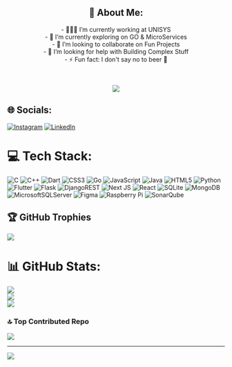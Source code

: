 <h2 align="center"> 💫 About Me: </h2>
<p align="center"> -  🧑🏻‍💻 I’m currently working at UNISYS<br>-  🔭 I’m currently exploring on GO & MicroServices<br>-  👯 I’m looking to collaborate on Fun Projects<br>-  🤝 I’m looking for help with Building Complex Stuff<br>-  ⚡ Fun fact: I don't say no to beer 🍺</p>

<br> 

<p align="center">
<img src="https://quotes-github-readme.vercel.app/api?type=horizontal&theme=radical"></img>
  </p>


## 🌐 Socials:
[![Instagram](https://img.shields.io/badge/Instagram-%23E4405F.svg?logo=Instagram&logoColor=white)](https://instagram.com/thatcaferacerguy) 
[![LinkedIn](https://img.shields.io/badge/LinkedIn-%230077B5.svg?logo=linkedin&logoColor=white)](https://linkedin.com/in/vasudeva-s-4714341a2/) 

# 💻 Tech Stack:
![C](https://img.shields.io/badge/c-%2300599C.svg?style=for-the-badge&logo=c&logoColor=white) ![C++](https://img.shields.io/badge/c++-%2300599C.svg?style=for-the-badge&logo=c%2B%2B&logoColor=white) ![Dart](https://img.shields.io/badge/dart-%230175C2.svg?style=for-the-badge&logo=dart&logoColor=white) ![CSS3](https://img.shields.io/badge/css3-%231572B6.svg?style=for-the-badge&logo=css3&logoColor=white) ![Go](https://img.shields.io/badge/go-%2300ADD8.svg?style=for-the-badge&logo=go&logoColor=white) ![JavaScript](https://img.shields.io/badge/javascript-%23323330.svg?style=for-the-badge&logo=javascript&logoColor=%23F7DF1E) ![Java](https://img.shields.io/badge/java-%23ED8B00.svg?style=for-the-badge&logo=openjdk&logoColor=white) ![HTML5](https://img.shields.io/badge/html5-%23E34F26.svg?style=for-the-badge&logo=html5&logoColor=white) ![Python](https://img.shields.io/badge/python-3670A0?style=for-the-badge&logo=python&logoColor=ffdd54) ![Flutter](https://img.shields.io/badge/Flutter-%2302569B.svg?style=for-the-badge&logo=Flutter&logoColor=white) ![Flask](https://img.shields.io/badge/flask-%23000.svg?style=for-the-badge&logo=flask&logoColor=white) ![DjangoREST](https://img.shields.io/badge/DJANGO-REST-ff1709?style=for-the-badge&logo=django&logoColor=white&color=ff1709&labelColor=gray) ![Next JS](https://img.shields.io/badge/Next-black?style=for-the-badge&logo=next.js&logoColor=white) ![React](https://img.shields.io/badge/react-%2320232a.svg?style=for-the-badge&logo=react&logoColor=%2361DAFB) ![SQLite](https://img.shields.io/badge/sqlite-%2307405e.svg?style=for-the-badge&logo=sqlite&logoColor=white) ![MongoDB](https://img.shields.io/badge/MongoDB-%234ea94b.svg?style=for-the-badge&logo=mongodb&logoColor=white) ![MicrosoftSQLServer](https://img.shields.io/badge/Microsoft%20SQL%20Server-CC2927?style=for-the-badge&logo=microsoft%20sql%20server&logoColor=white) ![Figma](https://img.shields.io/badge/figma-%23F24E1E.svg?style=for-the-badge&logo=figma&logoColor=white) ![Raspberry Pi](https://img.shields.io/badge/-Raspberry_Pi-C51A4A?style=for-the-badge&logo=Raspberry-Pi) ![SonarQube](https://img.shields.io/badge/SonarQube-black?style=for-the-badge&logo=sonarqube&logoColor=4E9BCD)

## 🏆 GitHub Trophies
![](https://github-profile-trophy.vercel.app/?username=Vasudev-2308&theme=radical&no-frame=false&no-bg=true&margin-w=4)

# 📊 GitHub Stats:
![](https://github-readme-stats.vercel.app/api?username=Vasudev-2308&theme=dark&hide_border=false&include_all_commits=true&count_private=true)<br/>
![](https://github-readme-streak-stats.herokuapp.com/?user=Vasudev-2308&theme=dark&hide_border=false)<br/>
![](https://github-readme-stats.vercel.app/api/top-langs/?username=Vasudev-2308&theme=dark&hide_border=false&include_all_commits=true&count_private=true&layout=compact)



### 🔝 Top Contributed Repo
![](https://github-contributor-stats.vercel.app/api?username=Vasudev-2308&limit=5&theme=dark&combine_all_yearly_contributions=true)

---
[![](https://visitcount.itsvg.in/api?id=Vasudev-2308&icon=0&color=0)](https://visitcount.itsvg.in)

<!-- Proudly created with GPRM ( https://gprm.itsvg.in ) -->
